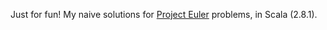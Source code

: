 Just for fun! My naive solutions for [Project Euler](http://projecteuler.net/) problems, in Scala (2.8.1).
